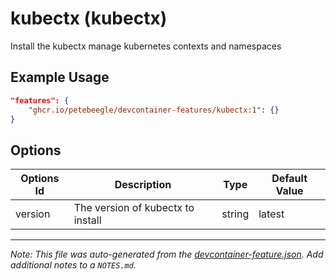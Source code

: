 
# kubectx (kubectx)

Install the kubectx manage kubernetes contexts and namespaces

## Example Usage

```json
"features": {
    "ghcr.io/petebeegle/devcontainer-features/kubectx:1": {}
}
```

## Options

| Options Id | Description | Type | Default Value |
|-----|-----|-----|-----|
| version | The version of kubectx to install | string | latest |



---

_Note: This file was auto-generated from the [devcontainer-feature.json](https://github.com/petebeegle/devcontainer-features/blob/main/src/kubectx/devcontainer-feature.json).  Add additional notes to a `NOTES.md`._
